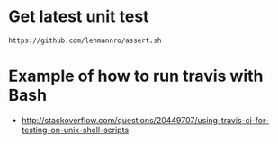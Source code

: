 # Get latest unit test
    https://github.com/lehmannro/assert.sh
    
# Example of how to run travis with Bash

* http://stackoverflow.com/questions/20449707/using-travis-ci-for-testing-on-unix-shell-scripts    